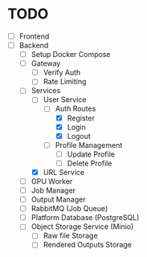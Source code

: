 # TODO

- [ ] Frontend
- [ ] Backend
  - [ ] Setup Docker Compose
  - [ ] Gateway
    - [ ] Verify Auth
    - [ ] Rate Limiting
  - [ ] Services
    - [ ] User Service
      - [ ] Auth Routes
        - [x] Register
        - [x] Login
        - [x] Logout
      - [ ] Profile Management
        - [ ] Update Profile
        - [ ] Delete Profile
    - [x] URL Service
  - [ ] GPU Worker
  - [ ] Job Manager
  - [ ] Output Manager
  - [ ] RabbitMQ (Job Queue)
  - [ ] Platform Database (PostgreSQL)
  - [ ] Object Storage Service (Minio)
    - [ ] Raw file Storage
    - [ ] Rendered Outputs Storage
